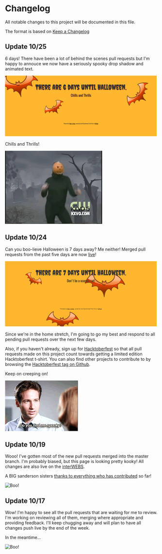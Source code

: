 # Changelog
All notable changes to this project will be documented in this file.

The format is based on [Keep a Changelog](http://keepachangelog.com/en/1.0.0/)

## Update 10/25
6 days! There have been a lot of behind the scenes pull requests but I'm happy to annouce we now have a seriously spooky drop shadow and animated text. 

![Boo!](/img/6-days.gif)

Chills and Thrills!

![Boo!](/img/pumpkin-dance.gif)

## Update 10/24
Can you boo-lieve Halloween is 7 days away? Me neither! Merged pull requests from the past five days are now [live](http://shannoncrabill.com/how-many-days-until-halloween/)!

![Boo!](/img/7-days.gif)

Since we're in the home stretch, I'm going to go my best and respond to all pending pull requests over the next few days. 

Also, if you haven't already, sign up for [Hacktoberfest](hacktoberfest.digitalocean.com) so that all pull requests made on this project count towards getting a limited edition Hacktoberfest t-shirt. You can also find other projects to contribute to by browsing the [Hacktoberfest tag on Github](https://github.com/search?q=label:hacktoberfest+state:open+type:issue).

Keep on creeping on!

![Do you find me spooky?](/img/x-files-do-you-find-me-spooky.gif)

## Update 10/19
Wooo! I've gotten most of the new pull requests merged into the master branch. I'm probably biased, but this page is looking pretty kooky! All changes are also live on the [interWEBS](http://shannoncrabill.com/how-many-days-until-halloween/).

A BIG sanderson sisters [thanks to everything who has contributed](https://github.com/scrabill/how-many-days-until-halloween/blob/master/contributer-list.md) so far!

![Boo!](/img/sanderson-sisters.gif)

## Update 10/17

Wow! I'm happy to see all the pull requests that are waiting for me to review. I'm working on reviewing all of them, merging where appropriate and providing feedback. I'll keep chugging away and will plan to have all changes push live by the end of the week. 

In the meantime...

![Boo!](/img/8r8n.gif)